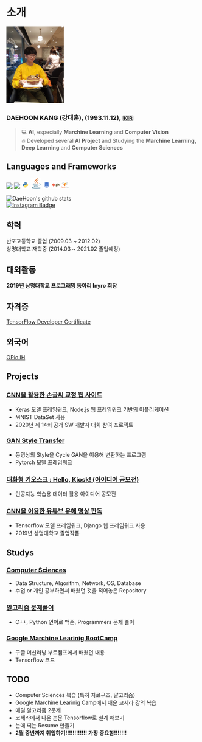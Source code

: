 # 소개  

<img src="https://github.com/daehoon12/daehoon12/blob/main/%EA%B9%83%ED%97%88%EB%B8%8C%20%ED%94%84%EB%A1%9C%ED%95%84%20%EC%82%AC%EC%A7%84.jpg" width="30%" height="30%">  

### DAEHOON KANG (강대훈), (1993.11.12), 🇰🇷  
> 💻 **AI**, especially **Marchine Learning** and **Computer Vision**<br>
> 🔥 Developed several **AI Project** and Studying the **Marchine Learning, Deep Learning** and **Computer Sciences**<br>
 
## Languages and Frameworks  

<code><img height="20" src="https://toppng.com/uploads/preview/c-programming-icon-c-programming-language-logo-11562945679duaxtn3yq0.png"></code>
<code><img height="20" src="https://img.favpng.com/13/14/25/the-c-programming-language-png-favpng-x2FKZ86GuA0YStdCDY8nQU5Z4.jpg"></code>
<code><img height="20" src="https://raw.githubusercontent.com/github/explore/80688e429a7d4ef2fca1e82350fe8e3517d3494d/topics/python/python.png"></code>
<code><img height="28" src="https://raw.githubusercontent.com/github/explore/80688e429a7d4ef2fca1e82350fe8e3517d3494d/topics/java/java.png"></code>
<code><img height="20" src="https://raw.githubusercontent.com/github/explore/80688e429a7d4ef2fca1e82350fe8e3517d3494d/topics/sql/sql.png"></code>
<code><img height="20" src="https://raw.githubusercontent.com/github/explore/80688e429a7d4ef2fca1e82350fe8e3517d3494d/topics/git/git.png"></code>
<code><img height="20" src="https://raw.githubusercontent.com/github/explore/80688e429a7d4ef2fca1e82350fe8e3517d3494d/topics/tensorflow/tensorflow.png"></code>



![DaeHoon's github stats](https://github-readme-stats.vercel.app/api?username=daehoon12&show_icons=true)           
[![Instagram Badge](https://img.shields.io/badge/Instagram-ff69b4?style=flat-square&logo=instagram&logoColor=white&link=https://www.instagram.com/haero_kim/)](https://www.instagram.com/return_18/)

## 학력  
반포고등학교 졸업 (2009.03 ~ 2012.02)  
상명대학교 재학중 (2014.03 ~ 2021.02 졸업예정)  

## 대외활동  
**2019년 상명대학교 프로그래밍 동아리 Inyro 회장** 

[OPic IH]: https://raw.githubusercontent.com/daehoon12/OPIc/master/%EC%98%A4%ED%94%BD%20%EC%96%B4%ED%95%99%EC%A0%90%EC%88%98.jpg  
[TensorFlow Developer Certificate]: https://www.credential.net/e4936e79-313b-4c13-8562-339e8f49a527#gs.q3zpby  

## 자격증  
[TensorFlow Developer Certificate]  

## 외국어  
[OPic IH]  

## Projects  

[CNN을 활용한 손글씨 교정 웹 사이트]: https://github.com/daehoon12/hand_writing_correction_website  

### [CNN을 활용한 손글씨 교정 웹 사이트]  

- Keras 모델 프레임워크, Node.js 웹 프레임워크 기반의 어플리케이션  
- MNIST DataSet 사용  
- 2020년 제 14회 공개 SW 개발자 대회 참여 프로젝트  

[GAN Style Transfer]: https://github.com/daehoon12/GAN-style-transfer  

### [GAN Style Transfer]  

- 동영상의 Style을 Cycle GAN을 이용해 변환하는 프로그램  
- Pytorch 모델 프레임워크  

[대화형 키오스크 : Hello, Kiosk! (아이디어 공모전)]: https://github.com/daehoon12/ai_hub_idea_competition  

### [대화형 키오스크 : Hello, Kiosk! (아이디어 공모전)]  

- 인공지능 학습용 데이터 활용 아이디어 공모전   

[CNN을 이용한 유튜브 유해 영상 판독]: https://github.com/daehoon12/capstone

### [CNN을 이용한 유튜브 유해 영상 판독]  

- Tensorflow 모델 프레임워크, Django 웹 프레임워크 사용  
- 2019년 상명대학교 졸업작품  

## Studys 

[Computer Sciences]: https://github.com/daehoon12/computer_science  

### [Computer Sciences]  
- Data Structure, Algorithm, Network, OS, Database  
- 수업 or 개인 공부하면서 배웠던 것을 적어놓은 Repository  

[알고리즘 문제풀이]: https://github.com/daehoon12/algorithm    

### [알고리즘 문제풀이]  
- C++, Python 언어로 백준, Programmers 문제 풀이  

[Google Marchine Learinig BootCamp]: https://github.com/daehoon12/Google_Marchine_Learning_Bootcamp  

### [Google Marchine Learinig BootCamp]  
- 구글 머신러닝 부트캠프에서 배웠던 내용  
- Tensorflow 코드  

## TODO  
- Computer Sciences 복습 (특히 자료구조, 알고리즘)    
- Google Marchine Learinig Camp에서 배운 코세라 강의 복습  
- 매일 알고리즘 2문제  
- 코세라에서 나온 논문 Tensorflow로 설계 해보기  
- 눈에 띄는 Resume 만들기  
- **2월 중반까지 취업하기!!!!!!!!!!!! 가장 중요함!!!!!!!**  

